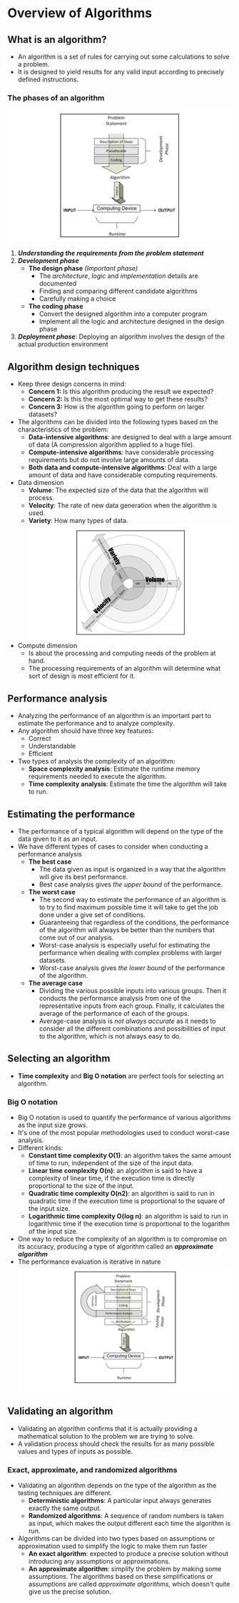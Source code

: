# Overview of Algorithms

## What is an algorithm?

- An algorithm is a set of rules for carrying out some calculations to solve a problem.
- It is designed to yield results for any valid input according to precisely defined instructions.

### The phases of an algorithm

![algo_phases.png](_resources/images/algo_phases.png)

1. _**Understanding the requirements from the problem statement**_
2. _**Development phase**_
    - **The design phase** _(Important phase)_
        - The _architecture_, _logic_ and _implementation_ details are documented
        - Finding and comparing different candidate algorithms
        - Carefully making a choice
    - **The coding phase**
        - Convert the designed algorithm into a computer program
        - Implement all the logic and architecture designed in the design phase
3. _**Deployment phase**_: Deploying an algorithm involves the design of the actual production environment

## Algorithm design techniques

- Keep three design concerns in mind:
    - **Concern 1:** Is this algorithm producing the result we expected?
    - **Concern 2:** Is this the most optimal way to get these results?
    - **Concern 3:** How is the algorithm going to perform on larger datasets?
- The algorithms can be divided into the following types based on the characteristics of the problem:
    - **Data-intensive algorithms**: are designed to deal with a large amount of data (A compression algorithm applied
      to a huge file).
    - **Compute-intensive algorithms**: have considerable processing requirements but do not involve large amounts of
      data.
    - **Both data and compute-intensive algorithms**: Deal with a large amount of data and have considerable computing
      requirements.
- Data dimension
    - **Volume**: The expected size of the data that the algorithm will process.
    - **Velocity**: The rate of new data generation when the algorithm is used.
    - **Variety**: How many types of data.
      ![data_dimension.png](_resources/images/data_dimension.png)
- Compute dimension
    - Is about the processing and computing needs of the problem at hand.
    - The processing requirements of an algorithm will determine what sort of design is most efficient for it.

## Performance analysis

- Analyzing the performance of an algorithm is an important part to estimate the performance and to analyze complexity.
- Any algorithm should have three key features:
    - Correct
    - Understandable
    - Efficient
- Two types of analysis the complexity of an algorithm:
    - **Space complexity analysis**: Estimate the runtime memory requirements needed to execute the algorithm.
    - **Time complexity analysis**: Estimate the time the algorithm will take to run.

## Estimating the performance

- The performance of a typical algorithm will depend on the type of the data given to it as an input.
- We have different types of cases to consider when conducting a performance analysis
    - **The best case**
        - The data given as input is organized in a way that the algorithm will give its best performance.
        - Best case analysis gives _the upper bound_ of the performance.
    - **The worst case**
        - The second way to estimate the performance of an algorithm is to try to find maximum possible time it will
          take to
          get the job done under a give set of conditions.
        - Guaranteeing that regardless of the conditions, the performance of the algorithm will always be better than
          the
          numbers that come out of our analysis.
        - Worst-case analysis is especially useful for estimating the performance when dealing with complex problems
          with
          larger datasets.
        - Worst-case analysis gives _the lower bound_ of the performance of the algorithm.
    - **The average case**
        - Dividing the various possible inputs into various groups. Then it conducts the performance analysis from one
          of
          the representative inputs from each group. Finally, it calculates the average of the performance of each of
          the groups.
        - Average-case analysis is _not always accurate_ as it needs to consider all the different combinations and
          possibilities of input to the algorithm, which is not always easy to do.

## Selecting an algorithm

- **Time complexity** and **Big O notation** are perfect tools for selecting an algorithm.

### Big O notation

- Big O notation is used to quantify the performance of various algorithms as the input size grows.
- It's one of the most popular methodologies used to conduct worst-case analysis.
- Different kinds:
    - **Constant time complexity O(1)**: an algorithm takes the same amount of time to run, independent of the size of
      the
      input data.
    - **Linear time complexity O(n)**: an algorithm is said to have a complexity of linear time, if the execution time
      is directly proportional to the size of the input.
    - **Quadratic time complexity O(n2)**: an algorithm is said to run in quadratic time if the execution time is
      proportional
      to the square of the input size.
    - **Logarithmic time complexity O(log n)**: an algorithm is said to run in logarithmic time if the execution time is
      proportional to the logarithm of the input size.
- One way to reduce the complexity of an algorithm is to compromise on its accuracy, producing a type of algorithm
  called
  an **_approximate algorithm_**
- The performance evaluation is iterative in nature
  ![evaluation_algorithm.png](_resources/images/evaluation_algorithm.png)

## Validating an algorithm

- Validating an algorithm confirms that it is actually providing a mathematical solution to the problem we are trying to
  solve.
- A validation process should check the results for as many possible values and types of inputs as possible.

### Exact, approximate, and randomized algorithms

- Validating an algorithm depends on the type of the algorithm as the testing techniques are different.
    - **Deterministic algorithms**: A particular input always generates exactly the same output.
    - **Randomized algorithms**: A sequence of random numbers is taken as input, which makes the output different each
      time
      the algorithm is run.
- Algorithms can be divided into two types based on assumptions or approximation used to simplify the logic to make them
  run faster
    - **An exact algorithm**: expected to produce a precise solution without introducing any assumptions or
      approximations.
    - **An approximate algorithm**: simplify the problem by making some assumptions. The algorithms based on these
      simplifications
      or assumptions are called _approximate algorithms_, which doesn't quite give us the precise solution.




























